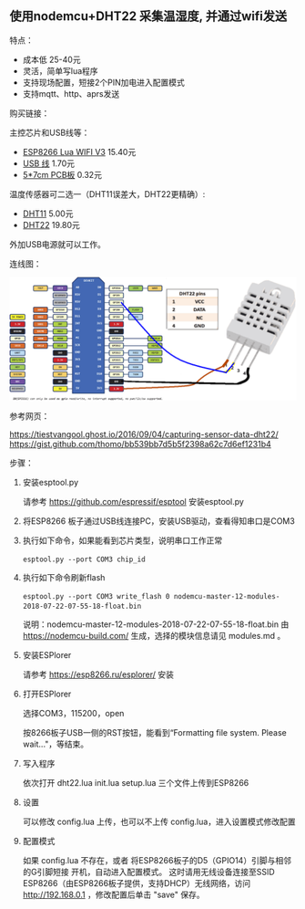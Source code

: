 ## 使用nodemcu+DHT22 采集温湿度, 并通过wifi发送

特点：

* 成本低 25-40元
* 灵活，简单写lua程序
* 支持现场配置，短接2个PIN加电进入配置模式
* 支持mqtt、http、aprs发送

购买链接：

主控芯片和USB线等：

* [ESP8266 Lua WIFI V3](https://item.taobao.com/item.htm?id=531755241333) 15.40元
* [USB 线](https://item.taobao.com/item.htm?id=557156308010) 1.70元
* [5*7cm PCB板](https://item.taobao.com/item.htm?id=16090300752) 0.32元

温度传感器可二选一（DHT11误差大，DHT22更精确）:

* [DHT11](https://item.taobao.com/item.htm?id=19526179299) 5.00元
* [DHT22](https://item.taobao.com/item.htm?id=551955065907) 19.80元

外加USB电源就可以工作。

连线图：

![IMG](dht22_schematic.png)

参考网页：

https://tiestvangool.ghost.io/2016/09/04/capturing-sensor-data-dht22/
https://gist.github.com/thomo/bb539bb7d5b5f2398a62c7d6ef1231b4


步骤：

1. 安装esptool.py

   请参考 https://github.com/espressif/esptool 安装esptool.py

2. 将ESP8266 板子通过USB线连接PC，安装USB驱动，查看得知串口是COM3

3. 执行如下命令，如果能看到芯片类型，说明串口工作正常

   `esptool.py --port COM3 chip_id`

4. 执行如下命令刷新flash

   `esptool.py --port COM3 write_flash 0 nodemcu-master-12-modules-2018-07-22-07-55-18-float.bin`

   说明：nodemcu-master-12-modules-2018-07-22-07-55-18-float.bin 由 https://nodemcu-build.com/ 生成，选择的模块信息请见 modules.md 。

5. 安装ESPlorer

   请参考 https://esp8266.ru/esplorer/ 安装

6. 打开ESPlorer

   选择COM3，115200，open

   按8266板子USB一侧的RST按钮，能看到“Formatting file system. Please wait..."，等结束。

7. 写入程序

   依次打开 dht22.lua init.lua setup.lua 三个文件上传到ESP8266

8. 设置

   可以修改 config.lua 上传，也可以不上传 config.lua，进入设置模式修改配置

9. 配置模式

   如果 config.lua 不存在，或者 将ESP8266板子的D5（GPIO14）引脚与相邻的G引脚短接 开机，自动进入配置模式。
这时请用无线设备连接至SSID ESP8266（由ESP8266板子提供，支持DHCP）无线网络，访问 http://192.168.0.1 ，修改配置后单击 "save" 保存。
